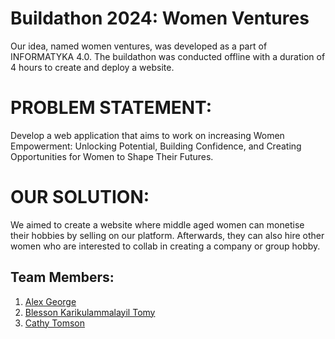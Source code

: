 
# Buildathon 2024: Women Ventures

Our idea, named women ventures, was developed as a part of INFORMATYKA 4.0. The buildathon was conducted offline with a duration of 4 hours to create and deploy a website.

# PROBLEM STATEMENT:
Develop a web application that aims to work on increasing Women Empowerment: Unlocking Potential, Building Confidence, and Creating Opportunities for Women to Shape Their Futures.

# OUR SOLUTION:
We aimed to create a website where middle aged women can monetise their hobbies by selling on our platform. Afterwards, they can also hire other women who are interested to collab in creating a company or group hobby.


## Team Members:
1. [Alex George](https://github.com/CathyTomson)
2. [Blesson Karikulammalayil Tomy](https://github.com/blesson-tomy)
3. [Cathy Tomson](https://github.com/CathyTomson)

